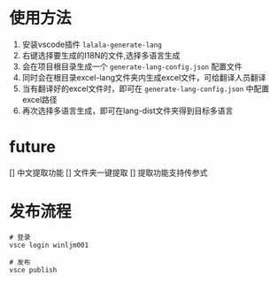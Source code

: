 # 使用方法

1. 安装vscode插件 `lalala-generate-lang`
2. 右键选择要生成的I18N的文件,选择多语言生成
3. 会在项目根目录生成一个 `generate-lang-config.json` 配置文件
4. 同时会在根目录excel-lang文件夹内生成excel文件，可给翻译人员翻译
5. 当有翻译好的excel文件时，即可在 `generate-lang-config.json` 中配置excel路径
6. 再次选择多语言生成，即可在lang-dist文件夹得到目标多语言


# future

[] 中文提取功能
[] 文件夹一键提取
[] 提取功能支持传参式

# 发布流程

```
# 登录
vsce login winljm001

# 发布
vsce publish

```

